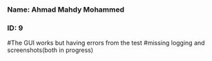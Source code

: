 ### Name: Ahmad Mahdy Mohammed
### ID: 9

#The GUI works but having errors from the test
#missing logging and screenshots(both in progress)

